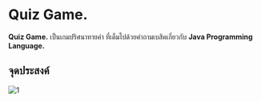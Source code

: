 # Quiz Game.
**Quiz Game.** เป็นเกมปริศนาทายคำ ที่เต็มไปด้วยคำถามเบสิคเกี่ยวกับ **Java Programming Language.**

## จุดประสงค์

![1](https://user-images.githubusercontent.com/45255939/49152606-f431d680-f345-11e8-911f-32f7587151db.PNG)
